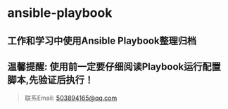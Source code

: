 # ansible-playbook 
## 工作和学习中使用Ansible Playbook整理归档

## 温馨提醒: 使用前一定要仔细阅读Playbook运行配置脚本,先验证后执行！

> 联系Email: 503894165@qq.com
